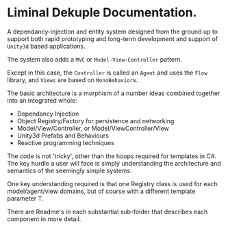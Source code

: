 
# Liminal **Dekuple** Documentation.
A dependancy-injection and entity system designed from the ground up to support both rapid prototyping and long-term development and support of `Unity3d` based applications.

The system also adds a `MVC` or `Model-View-Controller` pattern.

Except in this case, the `Controller` is called an `Agent` and uses the `Flow` library, and `Views` are based on `MonoBehavior`s.

The basic architecture is a morphism of a number ideas combined together into an integrated whole:

- Dependancy Injection
- Object Registry/Factory for persistence and networking
- Model/View/Controller, or Model/ViewController/View
- Unity3d Prefabs and Behaviours
- Reactive programming techniques

The code is not 'tricky', other than the hoops required for templates in C#. The key hurdle a user will face is simply understanding the architecture and semantics of the seemingly simple systems.

One key understanding required is that one Registry<T> class is used for each model/agent/view domains, but of course with a different template parameter T.

There are Readme's in each substantial sub-folder that describes each component in more detail.


